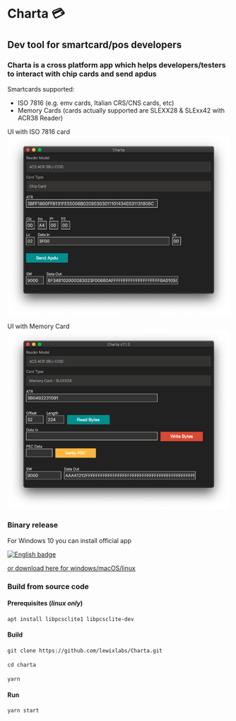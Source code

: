 # Charta 💳
## Dev tool for smartcard/pos developers
### Charta is a cross platform app which helps developers/testers to interact with chip cards and send apdus

Smartcards supported:
- ISO 7816 (e.g. emv cards, Italian CRS/CNS cards, etc)
- Memory Cards (cards actually supported are SLEXX28 & SLExx42 with ACR38 Reader)

UI with ISO 7816 card
![charta](screenshots/mainscreenshot.png)

UI with Memory Card
![charta](screenshots/mainscreenshot-memorycard.png)

### Binary release
For Windows 10 you can install official app

<a href='//www.microsoft.com/store/apps/9P6LFW09T9JC?cid=storebadge&ocid=badge'><img src='https://assets.windowsphone.com/85864462-9c82-451e-9355-a3d5f874397a/English_get-it-from-MS_InvariantCulture_Default.png' alt='English badge' width='284' height='104'/></a>

[or download here for windows/macOS/linux](https://github.com/lewixlabs/Charta/releases/latest)

### Build from source code

#### Prerequisites (*linux only*)

    apt install libpcsclite1 libpcsclite-dev

#### Build
    git clone https://github.com/lewixlabs/Charta.git

    cd charta

    yarn

#### Run
    yarn start

